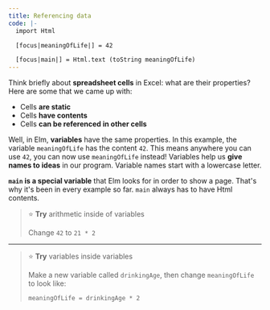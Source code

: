 ```yaml
---
title: Referencing data
code: |-
  import Html

  [focus|meaningOfLife|] = 42

  [focus|main|] = Html.text (toString meaningOfLife)
---
```

Think briefly about **spreadsheet cells** in Excel: what are their properties? Here are some that we came up with:

* Cells **are static**
* Cells **have contents**
* Cells **can be referenced in other cells**

Well, in Elm, **variables** have the same properties. In this example, the variable `meaningOfLife` has the content `42`. This means anywhere you can use `42`, you can now use `meaningOfLife` instead! Variables help us **give names to ideas** in our program.
Variable names start with a lowercase letter.

**`main` is a special variable** that Elm looks for in order to show a page. That's why it's been in every example so far. `main` always has to have Html contents.

> ⭐ **Try** arithmetic inside of variables
>
> Change `42` to `21 * 2`

---

> ⭐ **Try** variables inside variables
>
> Make a new variable called `drinkingAge`, then change `meaningOfLife` to look like:
>
> ```
> meaningOfLife = drinkingAge * 2
> ```
